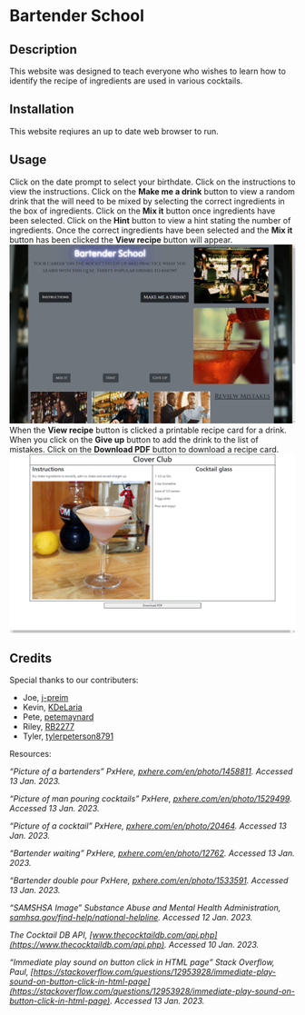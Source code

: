 # Bartender School

## Description 
This website was designed to teach everyone who wishes to learn how to identify the recipe of ingredients are used in various cocktails.


## Installation
This website reqiures an up to date web browser to run.

## Usage
Click on the date prompt to select your birthdate. Click on the instructions to view the instructions. Click on the **Make me a drink** button to view a random drink that the will need to be mixed by selecting the correct ingredients in the box of ingredients. Click on the **Mix it** button once ingredients have been selected. Click on the **Hint** button to view a hint stating the number of ingredients.  Once the correct ingredients have been selected and the **Mix it** button has been clicked the **View recipe** button will appear.  
![Bartending School](assets/images/screenshot1.png)
When the **View recipe** button is clicked a printable recipe card for a drink.  When you click on the **Give up** button to add the drink to the list of mistakes. Click on the **Download PDF** button to download a recipe card.
![Bartending School](assets/images/screenshot2.png)




## Credits

Special thanks to our contributers:
- Joe, [j-preim](https://github.com/j-preim)
- Kevin, [KDeLaria](https://github.com/KDeLaria)
- Pete, [petemaynard](https://github.com/petemaynard)
- Riley, [RB2277](https://github.com/RB2277)
- Tyler, [tylerpeterson8791](https://github.com/tylerpeterson8791)


Resources:

*“Picture of a bartenders” PxHere, *[pxhere.com/en/photo/1458811](https://pxhere.com/en/photo/1458811)*. Accessed 13 Jan. 2023.*

*“Picture of man pouring cocktails” PxHere, *[pxhere.com/en/photo/1529499](https://pxhere.com/en/photo/1529499)*. Accessed 13 Jan. 2023.*

*“Picture of a cocktail” PxHere, *[pxhere.com/en/photo/20464](https://pxhere.com/en/photo/20464)*. Accessed 13 Jan. 2023.*

*“Bartender waiting” PxHere, *[pxhere.com/en/photo/12762](https://pxhere.com/en/photo/12762)*. Accessed 13 Jan. 2023.*

*“Bartender double pour PxHere, *[pxhere.com/en/photo/1533591](https://pxhere.com/en/photo/1533591)*. Accessed 13 Jan. 2023.*

*“SAMSHSA Image” Substance Abuse and Mental Health Administration, *[samhsa.gov/find-help/national-helpline](https://www.samhsa.gov/find-help/national-helpline)*. Accessed 12 Jan. 2023.*

*The Cocktail DB API, *[www.thecocktaildb.com/api.php](https://www.thecocktaildb.com/api.php)*. Accessed 10 Jan. 2023.*

*“Immediate play sound on button click in HTML page” Stack Overflow, Paul, *[https://stackoverflow.com/questions/12953928/immediate-play-sound-on-button-click-in-html-page](https://stackoverflow.com/questions/12953928/immediate-play-sound-on-button-click-in-html-page)*. Accessed 13 Jan. 2023.*